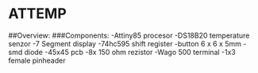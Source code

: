 # ATTEMP
##Overview:
###Components:
-Attiny85 procesor
-DS18B20 temperature senzor
-7 Segment display
-74hc595 shift register
-button 6 x 6 x 5mm
-smd diode
-45x45 pcb
-8x 150 ohm rezistor
-Wago 500 terminal
-1x3 female pinheader

